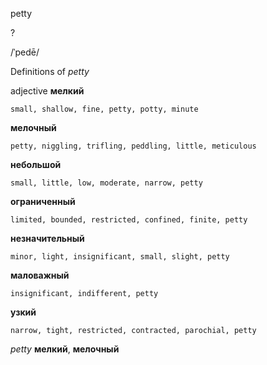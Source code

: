 petty

?

/ˈpedē/

Definitions of _petty_

adjective
**мелкий**

    small, shallow, fine, petty, potty, minute
**мелочный**

    petty, niggling, trifling, peddling, little, meticulous
**небольшой**

    small, little, low, moderate, narrow, petty
**ограниченный**

    limited, bounded, restricted, confined, finite, petty
**незначительный**

    minor, light, insignificant, small, slight, petty
**маловажный**

    insignificant, indifferent, petty
**узкий**

    narrow, tight, restricted, contracted, parochial, petty

_petty_
**мелкий**, **мелочный**